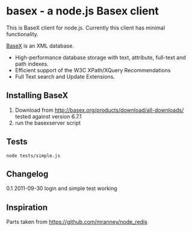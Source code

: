 basex - a node.js Basex client 
===========================

This is BaseX client for node.js. Currently this client has minimal functionality. 

[BaseX](http://basex.org/) is an XML database. 
* High-performance database storage with text, attribute, full-text and path indexes.
* Efficient support of the W3C XPath/XQuery Recommendations 
* Full Text search and Update Extensions. 


## Installing BaseX
1. Download from http://basex.org/products/download/all-downloads/
tested against version 6.7.1
1. run the basexserver script

## Tests
`node tests/simple.js`

## Changelog
0.1 2011-09-30 login and simple test working

## Inspiration
Parts taken from https://github.com/mranney/node_redis
